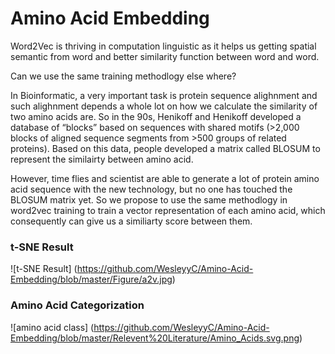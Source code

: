 # Amino Acid Embedding

Word2Vec is thriving in computation linguistic as it helps us getting spatial semantic from word and better similarity function between word and word.

Can we use the same training methodlogy else where?

In Bioinformatic, a very important task is protein sequence alighnment and such alighnment depends a whole lot on how we calculate the similarity of two amino acids are. So in the 90s, Henikoff and Henikoff developed a database of “blocks” based on sequences with shared motifs (>2,000 blocks of aligned sequence segments from >500 groups of related proteins). Based on this data, people developed a matrix called BLOSUM to represent the similairty between amino acid.

However, time flies and scientist are able to generate a lot of protein amino acid sequence with the new technology, but no one has touched the BLOSUM matrix yet. So we propose to use the same methodlogy in word2vec training to train a vector representation of each amino acid, which consequently can give us a similiarty score between them.

### t-SNE Result
![t-SNE Result]
(https://github.com/WesleyyC/Amino-Acid-Embedding/blob/master/Figure/a2v.jpg)

### Amino Acid Categorization

![amino acid class]
(https://github.com/WesleyyC/Amino-Acid-Embedding/blob/master/Relevent%20Literature/Amino_Acids.svg.png)

